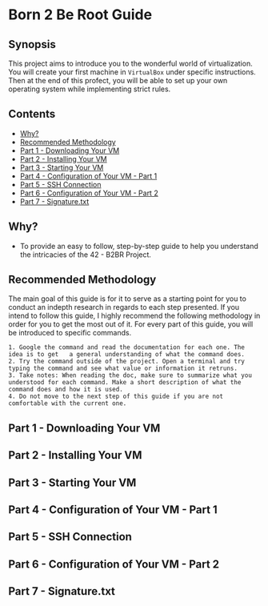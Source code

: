 
# Born 2 Be Root Guide

##  Synopsis

This project aims to introduce you to the wonderful world of virtualization.
You will create your first machine in `VirtualBox` under specific instructions. Then at the end of this profect, you will be able to set up your own operating system while implementing strict rules.

## Contents

- [Why?](#why)
- [Recommended Methodology](#Recommended-Methodology)
- [Part 1 - Downloading Your VM](#Part-1---Downloading-Your-VM)
- [Part 2 - Installing Your VM](#Part-2---Installing-Your-VM)
- [Part 3 - Starting Your VM](#Part-3---Starting-Your-VM)
- [Part 4 - Configuration of Your VM - Part 1](#Part-4---Configuration-of-Your-VM---Part-1)
- [Part 5 - SSH Connection](#Part-5---SSH-Connection)
- [Part 6 - Configuration of Your VM - Part 2](#Part-6---Configuration-of-Your-VM---Part-2)
- [Part 7 - Signature.txt](#Part-7---Signature.txt)

## Why?

- To provide an easy to follow, step-by-step guide to help you understand the intricacies of the 42 - B2BR Project.

## Recommended Methodology

The main goal of this guide is for it to serve as a starting point for you to conduct an indepth research in regards to each step presented.
If you intend to follow this guide, I highly recommend the following methodology in order for you to get the most out of it.
For every part of this guide, you will be introduced to specific commands.

	1. Google the command and read the documentation for each one. The idea is to get   a general understanding of what the command does.
	2. Try the command outside of the project. Open a terminal and try typing the command and see what value or information it retruns.
	3. Take notes: When reading the doc, make sure to summarize what you understood for each command. Make a short description of what the command does and how it is used.
	4. Do not move to the next step of this guide if you are not comfortable with the current one.




## Part 1 - Downloading Your VM

## Part 2 - Installing Your VM

## Part 3 - Starting Your VM

## Part 4 - Configuration of Your VM - Part 1

## Part 5 - SSH Connection

## Part 6 - Configuration of Your VM - Part 2

## Part 7 - Signature.txt
